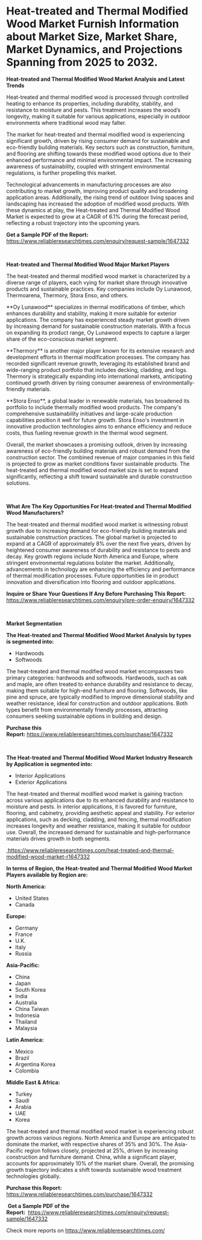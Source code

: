 <p><h1>Heat-treated and Thermal Modified Wood Market Furnish Information about Market Size, Market Share, Market Dynamics, and Projections Spanning from 2025 to 2032.</h1></p><p><strong>Heat-treated and Thermal Modified Wood Market Analysis and Latest Trends</strong></p>
<p><p>Heat-treated and thermal modified wood is processed through controlled heating to enhance its properties, including durability, stability, and resistance to moisture and pests. This treatment increases the wood’s longevity, making it suitable for various applications, especially in outdoor environments where traditional wood may falter.</p><p>The market for heat-treated and thermal modified wood is experiencing significant growth, driven by rising consumer demand for sustainable and eco-friendly building materials. Key sectors such as construction, furniture, and flooring are shifting towards these modified wood options due to their enhanced performance and minimal environmental impact. The increasing awareness of sustainability, coupled with stringent environmental regulations, is further propelling this market.</p><p>Technological advancements in manufacturing processes are also contributing to market growth, improving product quality and broadening application areas. Additionally, the rising trend of outdoor living spaces and landscaping has increased the adoption of modified wood products. With these dynamics at play, the Heat-treated and Thermal Modified Wood Market is expected to grow at a CAGR of 6.1% during the forecast period, reflecting a robust trajectory into the upcoming years.</p></p>
<p><strong>Get a Sample PDF of the Report:&nbsp;</strong> <a href="https://www.reliableresearchtimes.com/enquiry/request-sample/1647332?utm_campaign=3326&utm_medium=2&utm_source=Github&utm_content=ia&utm_term=29032025&utm_id=heat-treated-and-thermal-modified-wood">https://www.reliableresearchtimes.com/enquiry/request-sample/1647332</a></p>
<p>&nbsp;</p>
<p><strong>Heat-treated and Thermal Modified Wood Major Market Players</strong></p>
<p><p>The heat-treated and thermal modified wood market is characterized by a diverse range of players, each vying for market share through innovative products and sustainable practices. Key companies include Oy Lunawood, Thermoarena, Thermory, Stora Enso, and others.</p><p>**Oy Lunawood** specializes in thermal modifications of timber, which enhances durability and stability, making it more suitable for exterior applications. The company has experienced steady market growth driven by increasing demand for sustainable construction materials. With a focus on expanding its product range, Oy Lunawood expects to capture a larger share of the eco-conscious market segment.</p><p>**Thermory** is another major player known for its extensive research and development efforts in thermal modification processes. The company has recorded significant revenue growth, leveraging its established brand and wide-ranging product portfolio that includes decking, cladding, and logs. Thermory is strategically expanding into international markets, anticipating continued growth driven by rising consumer awareness of environmentally-friendly materials.</p><p>**Stora Enso**, a global leader in renewable materials, has broadened its portfolio to include thermally modified wood products. The company's comprehensive sustainability initiatives and large-scale production capabilities position it well for future growth. Stora Enso's investment in innovative production technologies aims to enhance efficiency and reduce costs, thus fueling revenue growth in the thermal wood segment.</p><p>Overall, the market showcases a promising outlook, driven by increasing awareness of eco-friendly building materials and robust demand from the construction sector. The combined revenue of major companies in this field is projected to grow as market conditions favor sustainable products. The heat-treated and thermal modified wood market size is set to expand significantly, reflecting a shift toward sustainable and durable construction solutions.</p></p>
<p>&nbsp;</p>
<p><strong>What Are The Key Opportunities For Heat-treated and Thermal Modified Wood Manufacturers?</strong></p>
<p><p>The heat-treated and thermal modified wood market is witnessing robust growth due to increasing demand for eco-friendly building materials and sustainable construction practices. The global market is projected to expand at a CAGR of approximately 8% over the next five years, driven by heightened consumer awareness of durability and resistance to pests and decay. Key growth regions include North America and Europe, where stringent environmental regulations bolster the market. Additionally, advancements in technology are enhancing the efficiency and performance of thermal modification processes. Future opportunities lie in product innovation and diversification into flooring and outdoor applications.</p></p>
<p><strong>Inquire or Share Your Questions If Any Before Purchasing This Report:</strong> <a href="https://www.reliableresearchtimes.com/enquiry/pre-order-enquiry/1647332?utm_campaign=3326&utm_medium=2&utm_source=Github&utm_content=ia&utm_term=29032025&utm_id=heat-treated-and-thermal-modified-wood">https://www.reliableresearchtimes.com/enquiry/pre-order-enquiry/1647332</a></p>
<p>&nbsp;</p>
<p><strong>Market Segmentation</strong></p>
<p><strong>The Heat-treated and Thermal Modified Wood Market Analysis by types is segmented into:</strong></p>
<p><ul><li>Hardwoods</li><li>Softwoods</li></ul></p>
<p><p>The heat-treated and thermal modified wood market encompasses two primary categories: hardwoods and softwoods. Hardwoods, such as oak and maple, are often treated to enhance durability and resistance to decay, making them suitable for high-end furniture and flooring. Softwoods, like pine and spruce, are typically modified to improve dimensional stability and weather resistance, ideal for construction and outdoor applications. Both types benefit from environmentally friendly processes, attracting consumers seeking sustainable options in building and design.</p></p>
<p><strong>Purchase this Report:&nbsp;</strong><a href="https://www.reliableresearchtimes.com/purchase/1647332?utm_campaign=3326&utm_medium=2&utm_source=Github&utm_content=ia&utm_term=29032025&utm_id=heat-treated-and-thermal-modified-wood">https://www.reliableresearchtimes.com/purchase/1647332</a></p>
<p>&nbsp;</p>
<p><strong>The Heat-treated and Thermal Modified Wood Market Industry Research by Application is segmented into:</strong></p>
<p><ul><li>Interior Applications</li><li>Exterior Applications</li></ul></p>
<p><p>The heat-treated and thermal modified wood market is gaining traction across various applications due to its enhanced durability and resistance to moisture and pests. In interior applications, it is favored for furniture, flooring, and cabinetry, providing aesthetic appeal and stability. For exterior applications, such as decking, cladding, and fencing, thermal modification increases longevity and weather resistance, making it suitable for outdoor use. Overall, the increased demand for sustainable and high-performance materials drives growth in both segments.</p></p>
<p><a href="https://www.reliableresearchtimes.com/heat-treated-and-thermal-modified-wood-market-r1647332?utm_campaign=3326&utm_medium=2&utm_source=Github&utm_content=ia&utm_term=29032025&utm_id=heat-treated-and-thermal-modified-wood">&nbsp;https://www.reliableresearchtimes.com/heat-treated-and-thermal-modified-wood-market-r1647332</a></p>
<p><strong>In terms of Region, the Heat-treated and Thermal Modified Wood Market Players available by Region are:</strong></p>
<p>
    <p> <strong> North America: </strong>
        <ul>
            <li>United States</li>
            <li>Canada</li>
        </ul>
        </p> 
    <p> <strong> Europe: </strong>
        <ul>
            <li>Germany</li>
            <li>France</li>
            <li>U.K.</li>
            <li>Italy</li>
            <li>Russia</li>
        </ul>
        </p> 
    <p> <strong> Asia-Pacific: </strong>
        <ul>
            <li>China</li>
            <li>Japan</li>
            <li>South Korea</li>
            <li>India</li>
            <li>Australia</li>
            <li>China Taiwan</li>
            <li>Indonesia</li>
            <li>Thailand</li>
            <li>Malaysia</li>
        </ul>
        </p> 
    <p> <strong> Latin America: </strong>
        <ul>
            <li>Mexico</li>
            <li>Brazil</li>
            <li>Argentina Korea</li>
            <li>Colombia</li>
        </ul>
        </p> 
    <p> <strong> Middle East & Africa: </strong>
        <ul>
            <li>Turkey</li>
            <li>Saudi</li>
            <li>Arabia</li>
            <li>UAE</li>
            <li>Korea</li>
        </ul>
    </p>
    </p>
<p><p>The heat-treated and thermal modified wood market is experiencing robust growth across various regions. North America and Europe are anticipated to dominate the market, with respective shares of 35% and 30%. The Asia-Pacific region follows closely, projected at 25%, driven by increasing construction and furniture demand. China, while a significant player, accounts for approximately 10% of the market share. Overall, the promising growth trajectory indicates a shift towards sustainable wood treatment technologies globally.</p></p>
<p><strong>Purchase this Report: </strong><a href="https://www.reliableresearchtimes.com/purchase/1647332?utm_campaign=3326&utm_medium=2&utm_source=Github&utm_content=ia&utm_term=29032025&utm_id=heat-treated-and-thermal-modified-wood">https://www.reliableresearchtimes.com/purchase/1647332</a></p>
<p>&nbsp;<strong>Get a Sample PDF of the Report:&nbsp;&nbsp;</strong><a href="https://www.reliableresearchtimes.com/enquiry/request-sample/1647332?utm_campaign=3326&utm_medium=2&utm_source=Github&utm_content=ia&utm_term=29032025&utm_id=heat-treated-and-thermal-modified-wood">https://www.reliableresearchtimes.com/enquiry/request-sample/1647332</a></p>
<p><strong></strong></p>
<p>Check more reports on <a href="https://www.reliableresearchtimes.com/?utm_campaign=3326&utm_medium=2&utm_source=Github&utm_content=ia&utm_term=29032025&utm_id=heat-treated-and-thermal-modified-wood">https://www.reliableresearchtimes.com/</a></p>